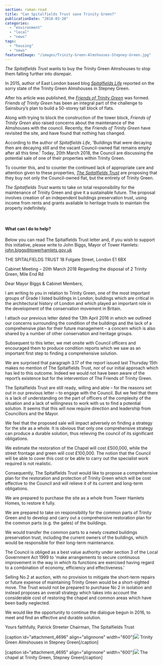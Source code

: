 ```yaml
---
section: roman-road
title: "Can Spitalfields Trust save Trinity Green?"
publicationDate: "2018-03-20"
categories: 
  - "environment"
  - "local"
  - "news"
tags: 
  - "housing"
  - "news"
featuredImage: "/images/Trinity-Green-Almshouses-Stepney-Green.jpg"
---
```


_The Spitalfields Trust_ wants to buy the Trinity Green Almshouses to stop them falling further into disrepair.

In 2015, author of East London based blog [_Spitalfields Life_](https://spitalfieldslife.com/) reported on the sorry state of the Trinity Green Almshouses in Stepney Green.

After his article was published, the [_Friends of Trinity Green_](https://www.friendsoftrinitygreen.co.uk/) was formed. _Friends of Trinity Green_ has been an integral part of the challenge to Sainsbury’s plan to build a 50-storey tall block of flats.

Along with trying to block the construction of the tower block, _Friends of Trinity Green_ also raised concerns about the maintenance of the Almshouses with the council. Recently, the _Friends of Trinity Green_ have revisited the site, and have found that nothing has changed.

According to the author of _Spitalfields Life_, 'Buildings that were decaying then are decaying still and the vacant Council-owned flat remains empty after all this time.' Today, 20th March 2018, the Council are discussing the potential sale of one of their properties within Trinity Green.

To counter this, and to counter the continued lack of appropriate care and attention given to these properties, [_The Spitalfields Trust_](https://www.thespitalfieldstrust.com/) are proposing that they buy not only the Council-owned flat, but the entirety of Trinity Green.

_The Spitalfields Trust_ wants to take on total responsibility for the maintenance of Trinity Green and give it a sustainable future. The proposal involves creation of an independent buildings preservation trust, using income from rents and grants available to heritage trusts to maintain the property indefinitely.

 

#### What can I do to help?

Below you can read The Spitalfields Trust letter and, if you wish to support this initiative, please write to John Biggs, Mayor of Tower Hamlets: john.biggs@towerhamlets.gov.uk

THE SPITALFIELDS TRUST 18 Folgate Street, London E1 6BX

Cabinet Meeting – 20th March 2018 Regarding the disposal of 2 Trinity Green, Mile End Rd

Dear Mayor Biggs & Cabinet Members,

I am writing to you in relation to Trinity Green, one of the most important groups of Grade I listed buildings in London; buildings which are critical in the architectural history of London and which played an important role in the development of the conservation movement in Britain.

I attach our previous letter dated the 13th April 2016 in which we outlined our concerns surrounding the condition of the buildings and the lack of a comprehensive plan for their future management – a concern which is also shared by a number of other conservation and heritage groups.

Subsequent to this letter, we met onsite with Council officers and encouraged them to produce condition reports which we saw as an important first step to finding a comprehensive solution.

We are surprised that paragraph 3.17 of the report issued last Thursday 15th makes no mention of The Spitalfields Trust, nor of our initial approach which has led to this outcome. Indeed we would not have been aware of the report’s existence but for the intervention of The Friends of Trinity Green.

The Spitalfields Trust are still ready, willing and able – for the reasons set out in our previous letter – to engage with the Council. But we feel that there is a lack of understanding on the part of officers of the complexity of the situation and a lack of willingness to work with us to find a potential solution. It seems that this will now require direction and leadership from Councillors and the Mayor.

We feel that the proposed sale will impact adversely on finding a strategy for the site as a whole. It is obvious that only one comprehensive strategy can produce a durable solution, thus relieving the council of its significant obligations.

We estimate the restoration of the Chapel will cost £500,000, while the street frontage and green will cost £100,000. The notion that the Council will be able to cover this cost or be able to carry out the specialist work required is not realistic.

Consequently, The Spitalfields Trust would like to propose a comprehensive plan for the restoration and protection of Trinity Green which will be cost effective to the Council and will relieve it of its current and long-term obligations.

We are prepared to purchase the site as a whole from Tower Hamlets Homes, to restore it fully.

We are prepared to take on responsibility for the common parts of Trinity Green and to develop and carry out a comprehensive restoration plan for the common parts (e.g. the gates) of the buildings.

We would transfer the common parts to a newly created buildings preservation trust, including the current owners of the buildings, which would be responsible for their long-term maintenance.

The Council is obliged as a best value authority under section 3 of the Local Government Act 1999 to 'make arrangements to secure continuous improvement in the way in which its functions are exercised having regard to a combination of economy, efficiency and effectiveness.'

Selling No.2 at auction, with no provision to mitigate the short-term repairs or future expense of maintaining Trinity Green would be a short-sighted move. The Trust would not be prepared to purchase No 2 in isolation and instead proposes an overall strategy which takes into account the considerable cost of restoring the chapel and common areas which have been badly neglected.

We would like the opportunity to continue the dialogue begun in 2016, to meet and find an effective and durable solution.

Yours faithfully, Patrick Streeter Chairman, The Spitalfields Trust

\[caption id="attachment\_4696" align="alignnone" width="600"\]![](/images/Trinity-Green-Almshouses.jpg) Trinity Green Almshouses in Stepney Green\[/caption\]

\[caption id="attachment\_4695" align="alignnone" width="600"\]![](/images/Chapel-at-Trinity-Green.jpg) The chapel at Trinity Green, Stepney Green\[/caption\]
